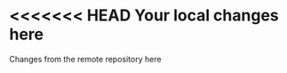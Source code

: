 <<<<<<< HEAD
Your local changes here
=======
Changes from the remote repository here

> > > > > > > <commit-id>
